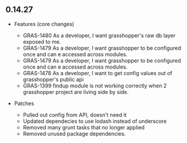 ## 0.14.27

* Features (core changes)
    * GRAS-1480 As a developer, I want grasshopper's raw db layer exposed to me.
    * GRAS-1479 As a developer, I want grasshopper to be configured once and can e accessed across modules.
    * GRAS-1479 As a developer, I want grasshopper to be configured once and can e accessed across modules.
    * GRAS-1478 As a developer, I want to get config values out of grasshopper's public api
    * GRAS-1399 findup module is not working correctly when 2 grasshopper project are living side by side.

* Patches
    * Pulled out config from API, doesn't need it
    * Updated dependecies to use lodash instead of underscore
    * Removed many grunt tasks that no longer applied
    * Removed unused package dependencies.
